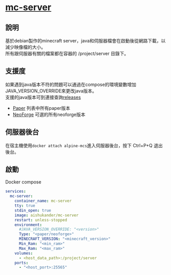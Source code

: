 # [mc-server](https://hub.docker.com/r/aishukander/mc-server)

## 說明
基於debian製作的minecraft server，java和伺服器檔會在啟動後從網路下載，以減少映像檔的大小。 <br>
所有跟伺服器有關的檔案都在容器的 /project/server 目錄下。 <br>

## 支援度
如果遇到java版本不符的問題可以通過在compose的環境變數增加JAVA_VERSION_OVERRIDE來更改java版本。 <br>
支援的java版本可到連接查詢[releases](https://adoptium.net/temurin/releases/)
* [Paper](https://papermc.io/downloads/all) 列表中所有paper版本
* [NeoForge](https://projects.neoforged.net/neoforged/neoforge) 可選的所有neoforge版本

## 伺服器後台
在宿主機使用```docker attach alpine-mcs```進入伺服器後台，按下 Ctrl+P+Q 退出後台。 <br>

## 啟動
Docker compose <br>
```yml
services:
  mc-server:
    container_name: mc-server
    tty: true
    stdin_open: true
    image: aishukander/mc-server
    restart: unless-stopped
    environment:
      #JAVA_VERSION_OVERRIDE: "<version>"
      Type: "<paper/neoforge>"
      MINECRAFT_VERSION: "<minecraft_version>"
      Min_Ram: "<min_ram>"
      Max_Ram: "<max_ram>"
    volumes:
      - <host_data_path>:/project/server
    ports:
      - "<host_port>:25565"
```